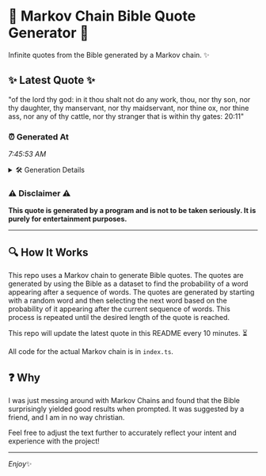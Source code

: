 # 📖 Markov Chain Bible Quote Generator 📖

Infinite quotes from the Bible generated by a Markov chain. ✨

## ✨ Latest Quote ✨
"of the lord thy god: in it thou shalt not do any work, thou, nor thy son, nor thy daughter, thy manservant, nor thy maidservant, nor thine ox, nor thine ass, nor any of thy cattle, nor thy stranger that is within thy gates: 20:11"

### ⏰ Generated At
*7:45:53 AM*

<details>
    <summary>🛠️ Generation Details</summary>
    <p>
        <strong>🌱 Seed:</strong> of<br>
        <strong>🔄 Iterations:</strong> 44<br>
        <strong>📜 Context History:</strong><br>[ of ]: the<br>[ of, the ]: lord<br>[ of, the, lord ]: thy<br>[ of, the, lord, thy ]: god:<br>[ of, the, lord, thy, god: ]: in<br>[ of, the, lord, thy, god:, in ]: it<br>[ the, lord, thy, god:, in, it ]: thou<br>[ lord, thy, god:, in, it, thou ]: shalt<br>[ thy, god:, in, it, thou, shalt ]: not<br>[ god:, in, it, thou, shalt, not ]: do<br>[ in, it, thou, shalt, not, do ]: any<br>[ it, thou, shalt, not, do, any ]: work,<br>[ thou, shalt, not, do, any, work, ]: thou,<br>[ shalt, not, do, any, work,, thou, ]: nor<br>[ not, do, any, work,, thou,, nor ]: thy<br>[ do, any, work,, thou,, nor, thy ]: son,<br>[ any, work,, thou,, nor, thy, son, ]: nor<br>[ work,, thou,, nor, thy, son,, nor ]: thy<br>[ thou,, nor, thy, son,, nor, thy ]: daughter,<br>[ nor, thy, son,, nor, thy, daughter, ]: thy<br>[ thy, son,, nor, thy, daughter,, thy ]: manservant,<br>[ son,, nor, thy, daughter,, thy, manservant, ]: nor<br>[ nor, thy, daughter,, thy, manservant,, nor ]: thy<br>[ thy, daughter,, thy, manservant,, nor, thy ]: maidservant,<br>[ daughter,, thy, manservant,, nor, thy, maidservant, ]: nor<br>[ thy, manservant,, nor, thy, maidservant,, nor ]: thine<br>[ manservant,, nor, thy, maidservant,, nor, thine ]: ox,<br>[ nor, thy, maidservant,, nor, thine, ox, ]: nor<br>[ thy, maidservant,, nor, thine, ox,, nor ]: thine<br>[ maidservant,, nor, thine, ox,, nor, thine ]: ass,<br>[ nor, thine, ox,, nor, thine, ass, ]: nor<br>[ thine, ox,, nor, thine, ass,, nor ]: any<br>[ ox,, nor, thine, ass,, nor, any ]: of<br>[ nor, thine, ass,, nor, any, of ]: thy<br>[ thine, ass,, nor, any, of, thy ]: cattle,<br>[ ass,, nor, any, of, thy, cattle, ]: nor<br>[ nor, any, of, thy, cattle,, nor ]: thy<br>[ any, of, thy, cattle,, nor, thy ]: stranger<br>[ of, thy, cattle,, nor, thy, stranger ]: that<br>[ thy, cattle,, nor, thy, stranger, that ]: is<br>[ cattle,, nor, thy, stranger, that, is ]: within<br>[ nor, thy, stranger, that, is, within ]: thy<br>[ thy, stranger, that, is, within, thy ]: gates:<br>[ stranger, that, is, within, thy, gates: ]: 20:11<br>
    </p>
</details>

### ⚠️ Disclaimer ⚠️
**This quote is generated by a program and is not to be taken seriously. It is purely for entertainment purposes.**

---

## 🔍 How It Works

This repo uses a Markov chain to generate Bible quotes. The quotes are generated by using the Bible as a dataset to find the probability of a word appearing after a sequence of words. The quotes are generated by starting with a random word and then selecting the next word based on the probability of it appearing after the current sequence of words. This process is repeated until the desired length of the quote is reached.

This repo will update the latest quote in this README every 10 minutes. ⏳

All code for the actual Markov chain is in `index.ts`.

## ❓ Why

I was just messing around with Markov Chains and found that the Bible surprisingly yielded good results when prompted. 
It was suggested by a friend, and I am in no way christian.

Feel free to adjust the text further to accurately reflect your intent and experience with the project!

---

*Enjoy*✨
